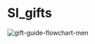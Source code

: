 # SI_gifts
![gift-guide-flowchart-men](https://user-images.githubusercontent.com/116058964/207619201-40372d71-afe0-4a10-a675-7bc7e31071d6.jpg)
